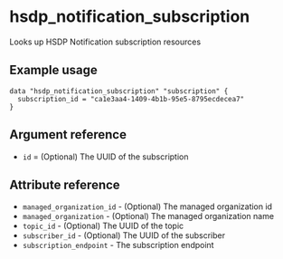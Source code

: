 # hsdp_notification_subscription

Looks up  HSDP Notification subscription resources

## Example usage

```hcl
data "hsdp_notification_subscription" "subscription" {
  subscription_id = "ca1e3aa4-1409-4b1b-95e5-8795ecdecea7"
}
```

## Argument reference

* `id` = (Optional) The UUID of the subscription

## Attribute reference

* `managed_organization_id` - (Optional) The managed organization id
* `managed_organization` - (Optional) The managed organization name
* `topic_id` - (Optional) The UUID of the topic
* `subscriber_id` - (Optional) The UUID of the subscriber
* `subscription_endpoint` - The subscription endpoint
